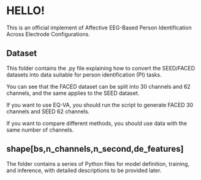 # HELLO!
This is an official implement of Affective EEG-Based Person Identification Across Electrode Configurations.



## Dataset

This folder contains the .py file explaining how to convert the SEED/FACED datasets into data suitable for person identification (PI) tasks.

You can see that the FACED dataset can be split into 30 channels and 62 channels, and the same applies to the SEED dataset.

If you want to use EQ-VA, you should run the script to generate FACED 30 channels and SEED 62 channels.

If you want to compare different methods, you should use data with the same number of channels.



## shape[bs,n_channels,n_second,de_features]

The folder contains a series of Python files for model definition, training, and inference, with detailed descriptions to be provided later.
